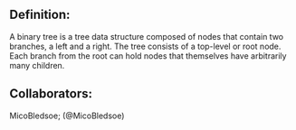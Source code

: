 ## Definition: 
A binary tree is a tree data structure composed of nodes that contain two branches, a left and a right. The tree consists of a top-level or root node. Each branch from the root can hold nodes that themselves have arbitrarily many children.

## Collaborators: 
MicoBledsoe; (@MicoBledsoe)
